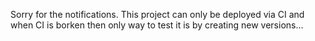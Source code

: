 Sorry for the notifications. This project can only be deployed via CI and when CI is borken then only way to test it is by creating new versions...
